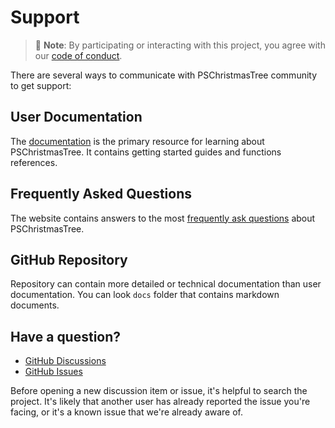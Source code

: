 # Support

> 📝 **Note**: By participating or interacting with this project, you agree with our [code of conduct](https://github.com/Sofiane-77/PSChristmasTree/blob/main/.github/CODE_OF_CONDUCT.md).

There are several ways to communicate with PSChristmasTree community to get support:

## User Documentation

The [documentation](https://pschristmastree.readthedocs.io/en/latest/) is the primary resource for learning about PSChristmasTree. It contains getting started guides and functions references.

## Frequently Asked Questions

The website contains answers to the most [frequently ask questions](https://pschristmastree.readthedocs.io/en/latest/FAQ/) about PSChristmasTree.

## GitHub Repository

Repository can contain more detailed or technical documentation than user documentation. You can look `docs` folder that contains markdown documents.

## Have a question?

- [GitHub Discussions](https://github.com/Sofiane-77/PSChristmasTree/discussions)
- [GitHub Issues](https://github.com/Sofiane-77/PSChristmasTree/issues)

Before opening a new discussion item or issue, it's helpful to search the project. It's likely that another user has already reported the issue you're facing, or it's a known issue that we're already aware of.
